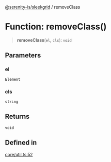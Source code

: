 [@serenity-is/sleekgrid](../README.md) / removeClass

# Function: removeClass()

> **removeClass**(`el`, `cls`): `void`

## Parameters

### el

`Element`

### cls

`string`

## Returns

`void`

## Defined in

[core/util.ts:52](https://github.com/serenity-is/sleekgrid/blob/master/src/core/util.ts#L52)
